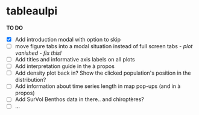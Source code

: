 # tableaulpi

**TO DO**

- [x] Add introduction modal with option to skip
- [ ] move figure tabs into a modal situation instead of full screen tabs - _plot vanished - fix this!_
- [ ] Add titles and informative axis labels on all plots
- [ ] Add interpretation guide in the à propos
- [ ] Add density plot back in? Show the clicked population's position in the distribution?
- [ ] Add information about time series length in map pop-ups (and in à propos)
- [ ] Add SurVol Benthos data in there.. and chiroptères?
- [ ] ...
